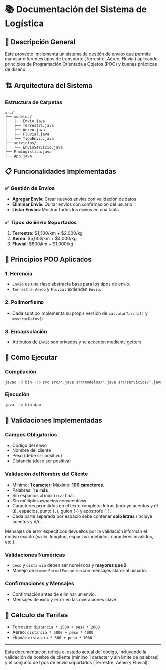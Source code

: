 # 📚 Documentación del Sistema de Logística

## 🎯 Descripción General

Este proyecto implementa un sistema de gestión de envíos que permite manejar diferentes tipos de transporte (Terrestre, Aéreo, Fluvial) aplicando principios de Programación Orientada a Objetos (POO) y buenas prácticas de diseño.

## 🏗️ Arquitectura del Sistema

### Estructura de Carpetas
```
src/
├── modelos/           
│   ├── Envio.java     
│   ├── Terrestre.java 
│   ├── Aereo.java     
│   ├── Fluvial.java   
│   └── TipoEnvio.java 
├── servicios/         
│   └── EnvioServicio.java
├── FrmLogistica.java  
└── App.java           
```

## 📋 Funcionalidades Implementadas

### ✅ Gestión de Envíos
- **Agregar Envío**: Crear nuevos envíos con validación de datos
- **Eliminar Envío**: Quitar envíos con confirmación del usuario
- **Listar Envíos**: Mostrar todos los envíos en una tabla

### ✅ Tipos de Envío Soportados
1. **Terrestre**: $1,500/km + $2,000/kg
2. **Aéreo**: $5,000/km + $4,000/kg
3. **Fluvial**: $800/km + $1,000/kg

## 🔧 Principios POO Aplicados

### 1. Herencia
- `Envio` es una clase abstracta base para los tipos de envío.
- `Terrestre`, `Aereo` y `Fluvial` extienden `Envio`.

### 2. Polimorfismo
- Cada subtipo implementa su propia versión de `calcularTarifa()` y `mostrarDatos()`.

### 3. Encapsulación
- Atributos de `Envio` son privados y se acceden mediante getters.

## 🚀 Cómo Ejecutar

### Compilación
```bash
javac -d bin -cp src src/*.java src/modelos/*.java src/servicios/*.java
```

### Ejecución
```bash
java -cp bin App
```

## 📝 Validaciones Implementadas

### Campos Obligatorios
- Código del envío
- Nombre del cliente
- Peso (debe ser positivo)
- Distancia (debe ser positiva)

### Validación del Nombre del Cliente
- Mínimo: **1 carácter**; Máximo: **100 caracteres**.
- Palabras: **1 o más** 
- Sin espacios al inicio o al final.
- Sin múltiples espacios consecutivos.
- Caracteres permitidos en el texto completo: letras (incluye acentos y ñ/ü), espacios, punto (`.`), guion (`-`) y apóstrofe (`'`).
- Cada parte separada por espacio debe contener **solo letras** (incluye acentos y ñ/ü).

Mensajes de error específicos devueltos por la validación informan el motivo exacto (vacío, longitud, espacios indebidos, caracteres inválidos, etc.).

### Validaciones Numéricas
- `peso` y `distancia` deben ser numéricos y **mayores que 0**.
- Manejo de `NumberFormatException` con mensajes claros al usuario.

### Confirmaciones y Mensajes
- Confirmación antes de eliminar un envío.
- Mensajes de éxito y error en las operaciones clave.

## 🔁 Cálculo de Tarifas
- Terrestre: `distancia * 1500 + peso * 2000`
- Aéreo: `distancia * 5000 + peso * 4000`
- Fluvial: `distancia * 800 + peso * 1000`

---

Esta documentación refleja el estado actual del código, incluyendo la validación de nombre de cliente (mínimo 1 carácter y sin límite de palabras) y el conjunto de tipos de envío soportados (Terrestre, Aéreo y Fluvial).
